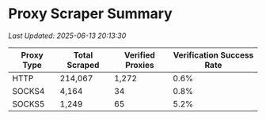 # Proxy Scraper Summary

_Last Updated: 2025-06-13 20:13:30_

| Proxy Type | Total Scraped | Verified Proxies | Verification Success Rate |
|------------|--------------|------------------|--------------------------|
| HTTP | 214,067 | 1,272 | 0.6% |
| SOCKS4 | 4,164 | 34 | 0.8% |
| SOCKS5 | 1,249 | 65 | 5.2% |
